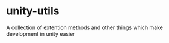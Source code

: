 # unity-utils
A collection of extention methods and other things which make development in unity easier
